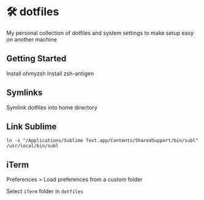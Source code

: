 # 🛠 dotfiles

My personal collection of dotfiles and system settings to make setup easy on another machine

## Getting Started

Install ohmyzsh
Install zsh-antigen

## Symlinks

Symlink dotfiles into home directory

## Link Sublime

`ln -s "/Applications/Sublime Text.app/Contents/SharedSupport/bin/subl" /usr/local/bin/subl`

## iTerm

Preferences > Load preferences from a custom folder

Select `iTerm` folder in `dotfiles`

